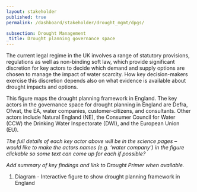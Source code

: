 ```yaml
---
layout: stakeholder
published: true
permalink: /dashboard/stakeholder/drought_mgmt/dpgs/

subsection: Drought Management
_title: Drought planning governance space
---
```


The current legal regime in the UK involves a range of statutory provisions, regulations as well as non-binding soft law, which provide significant discretion for key actors to decide which demand and supply options are chosen to manage the impact of water scarcity. How key decision-makers exercise this discretion depends also on what evidence is available about drought impacts and options.

This figure maps the drought planning framework in England. The key actors in the governance space for drought planning in England are Defra, Ofwat, the EA, water companies, customer-citizens, and consultants. Other actors include Natural England (NE), the Consumer Council for Water (CCW) the Drinking Water Inspectorate (DWI), and the European Union (EU). 

*The full details of each key actor above will be in the science pages – would like to make the actors names (e.g. ‘water company’) in the figure clickable so some text can come up for each if possible?*

*Add summary of key findings and link to Drought Primer when available.*


1. Diagram - Interactive figure to show drought planning framework in England